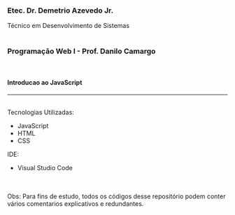<h3>Etec. Dr. Demetrio Azevedo Jr.</h3>
Técnico em Desenvolvimento de Sistemas
<br>
<br>
<h3>Programação Web I - Prof. Danilo Camargo</h3>
<br>
<h4>Introducao ao JavaScript</h4>
<hr>
<br>
<text>
Tecnologias Utilizadas: 
</text>
<ul>
<li>JavaScript</li>
<li>HTML</li>
<li>CSS</li>
</ul>
<text>
IDE:
</text>
<ul>
<li>Visual Studio Code</li>
</ul>
<br>
<br>
<text>Obs: Para fins de estudo, todos os códigos desse repositório podem conter vários comentarios explicativos e redundantes.</text>